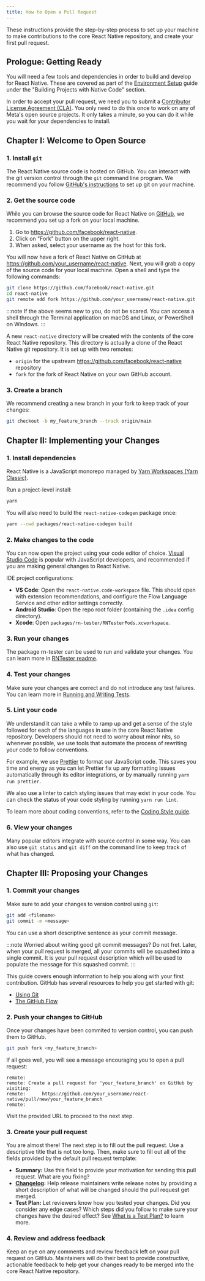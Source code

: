 ```yaml
---
title: How to Open a Pull Request
---
```


These instructions provide the step-by-step process to set up your machine to make contributions to the core React Native repository, and create your first pull request.

## Prologue: Getting Ready

You will need a few tools and dependencies in order to build and develop for React Native. These are covered as part of the [Environment Setup](/docs/environment-setup) guide under the "Building Projects with Native Code" section.

In order to accept your pull request, we need you to submit a [Contributor License Agreement (CLA)](/contributing/contribution-license-agreement). You only need to do this once to work on any of Meta's open source projects. It only takes a minute, so you can do it while you wait for your dependencies to install.

## Chapter I: Welcome to Open Source

### 1. Install `git`

The React Native source code is hosted on GitHub. You can interact with the git version control through the `git` command line program. We recommend you follow [GitHub's instructions](https://help.github.com/articles/set-up-git/) to set up git on your machine.

### 2. Get the source code

While you can browse the source code for React Native on [GitHub](https://github.com/facebook/react-native), we recommend you set up a fork on your local machine.

1. Go to https://github.com/facebook/react-native.
2. Click on "Fork" button on the upper right.
3. When asked, select your username as the host for this fork.

You will now have a fork of React Native on GitHub at https://github.com/your_username/react-native. Next, you will grab a copy of the source code for your local machine. Open a shell and type the following commands:

```bash
git clone https://github.com/facebook/react-native.git
cd react-native
git remote add fork https://github.com/your_username/react-native.git
```

:::note
If the above seems new to you, do not be scared. You can access a shell through the Terminal application on macOS and Linux, or PowerShell on Windows.
:::

A new `react-native` directory will be created with the contents of the core React Native repository. This directory is actually a clone of the React Native git repository. It is set up with two remotes:

- `origin` for the upstream https://github.com/facebook/react-native repository
- `fork` for the fork of React Native on your own GitHub account.

### 3. Create a branch

We recommend creating a new branch in your fork to keep track of your changes:

```bash
git checkout -b my_feature_branch --track origin/main
```

## Chapter II: Implementing your Changes

### 1. Install dependencies

React Native is a JavaScript monorepo managed by [Yarn Workspaces (Yarn Classic)](https://classic.yarnpkg.com/lang/en/docs/workspaces/).

Run a project-level install:

```sh
yarn
```

You will also need to build the `react-native-codegen` package once:

```sh
yarn --cwd packages/react-native-codegen build
```

### 2. Make changes to the code

You can now open the project using your code editor of choice. [Visual Studio Code](https://code.visualstudio.com/) is popular with JavaScript developers, and recommended if you are making general changes to React Native.

IDE project configurations:

- **VS Code**: Open the `react-native.code-workspace` file. This should open with extension recommendations, and configure the Flow Language Service and other editor settings correctly.
- **Android Studio**: Open the repo root folder (containing the `.idea` config directory).
- **Xcode**: Open `packages/rn-tester/RNTesterPods.xcworkspace`.

### 3. Run your changes

The package rn-tester can be used to run and validate your changes. You can learn more in [RNTester readme](https://github.com/facebook/react-native/blob/main/packages/rn-tester/README.md).

### 4. Test your changes

Make sure your changes are correct and do not introduce any test failures. You can learn more in [Running and Writing Tests](/contributing/how-to-run-and-write-tests).

### 5. Lint your code

We understand it can take a while to ramp up and get a sense of the style followed for each of the languages in use in the core React Native repository. Developers should not need to worry about minor nits, so whenever possible, we use tools that automate the process of rewriting your code to follow conventions.

For example, we use [Prettier](https://prettier.io/) to format our JavaScript code. This saves you time and energy as you can let Prettier fix up any formatting issues automatically through its editor integrations, or by manually running `yarn run prettier`.

We also use a linter to catch styling issues that may exist in your code. You can check the status of your code styling by running `yarn run lint`.

To learn more about coding conventions, refer to the [Coding Style guide](/contributing/how-to-contribute-code#coding-style).

### 6. View your changes

Many popular editors integrate with source control in some way. You can also use `git status` and `git diff` on the command line to keep track of what has changed.

## Chapter III: Proposing your Changes

### 1. Commit your changes

Make sure to add your changes to version control using `git`:

```bash
git add <filename>
git commit -m <message>
```

You can use a short descriptive sentence as your commit message.

:::note
Worried about writing good git commit messages? Do not fret. Later, when your pull request is merged, all your commits will be squashed into a single commit. It is your pull request description which will be used to populate the message for this squashed commit.
:::

This guide covers enough information to help you along with your first contribution. GitHub has several resources to help you get started with git:

- [Using Git](https://help.github.com/en/categories/using-git)
- [The GitHub Flow](https://guides.github.com/introduction/flow/)

### 2. Push your changes to GitHub

Once your changes have been commited to version control, you can push them to GitHub.

```bash
git push fork <my_feature_branch>
```

If all goes well, you will see a message encouraging you to open a pull request:

```
remote:
remote: Create a pull request for 'your_feature_branch' on GitHub by visiting:
remote:      https://github.com/your_username/react-native/pull/new/your_feature_branch
remote:
```

Visit the provided URL to proceed to the next step.

### 3. Create your pull request

You are almost there! The next step is to fill out the pull request. Use a descriptive title that is not too long. Then, make sure to fill out all of the fields provided by the default pull request template:

- **Summary:** Use this field to provide your motivation for sending this pull request. What are you fixing?
- **[Changelog](/contributing/changelogs-in-pull-requests):** Help release maintainers write release notes by providing a short description of what will be changed should the pull request get merged.
- **Test Plan:** Let reviewers know how you tested your changes. Did you consider any edge cases? Which steps did you follow to make sure your changes have the desired effect? See [What is a Test Plan?](https://medium.com/@martinkonicek/what-is-a-test-plan-8bfc840ec171) to learn more.

### 4. Review and address feedback

Keep an eye on any comments and review feedback left on your pull request on GitHub. Maintainers will do their best to provide constructive, actionable feedback to help get your changes ready to be merged into the core React Native repository.
